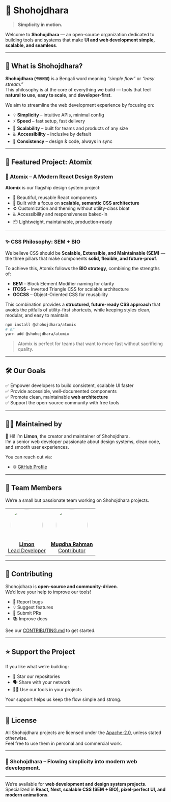 # 🌊 Shohojdhara

> **Simplicity in motion.**

Welcome to **Shohojdhara** — an open-source organization dedicated to building tools and systems that make **UI and web development simple, scalable, and seamless**.

---

## 🧠 What is Shohojdhara?

**Shohojdhara (শহজধারা)** is a Bengali word meaning _“simple flow”_ or _“easy stream.”_  
This philosophy is at the core of everything we build — tools that feel **natural to use**, **easy to scale**, and **developer-first**.

We aim to streamline the web development experience by focusing on:

- 💡 **Simplicity** – intuitive APIs, minimal config  
- ⚡ **Speed** – fast setup, fast delivery  
- 🧱 **Scalability** – built for teams and products of any size  
- ♿ **Accessibility** – inclusive by default  
- 🧭 **Consistency** – design & code, always in sync  

---

## 🧩 Featured Project: Atomix

### [🔗 Atomix](https://github.com/Shohojdhara/atomix) – A Modern React Design System

**Atomix** is our flagship design system project:  
- 🎨 Beautiful, reusable React components  
- 🎯 Built with a focus on **scalable, semantic CSS architecture**  
- ⚙️ Customization and theming without utility-class bloat  
- ♿ Accessibility and responsiveness baked-in  
- 📦 Lightweight, maintainable, production-ready  

---

### ✨ CSS Philosophy: SEM + BIO

We believe CSS should be **Scalable, Extensible, and Maintainable (SEM)** — the three pillars that make components **solid, flexible, and future-proof**.  

To achieve this, Atomix follows the **BIO strategy**, combining the strengths of:  

- **BEM** – Block Element Modifier naming for clarity  
- **ITCSS** – Inverted Triangle CSS for scalable architecture  
- **OOCSS** – Object-Oriented CSS for reusability  

This combination provides a **structured, future-ready CSS approach** that avoids the pitfalls of utility-first shortcuts, while keeping styles clean, modular, and easy to maintain.


```bash
npm install @shohojdhara/atomix
# or
yarn add @shohojdhara/atomix
```

> Atomix is perfect for teams that want to move fast without sacrificing quality.

---

## 🛠 Our Goals

✅ Empower developers to build consistent, scalable UI faster  
✅ Provide accessible, well-documented components  
✅ Promote clean, maintainable **web architecture**  
✅ Support the open-source community with free tools

---

## 🧑‍💻 Maintained by

👋 Hi! I’m **Limon**, the creator and maintainer of Shohojdhara.  
I’m a senior web developer passionate about design systems, clean code, and smooth user experiences.

You can reach out via:  
- 🌐 [GitHub Profile](https://github.com/liimonx)  

---

## 👥 Team Members

We’re a small but passionate team working on Shohojdhara projects.

<table>
  <tr>
    <td align="center">
      <a href="https://github.com/liimonx">
        <img src="https://github.com/liimonx.png" width="100" height="100" style="border-radius:50%;" /><br/>
        <b>Limon</b><br/>
        Lead Developer
      </a>
    </td>
    <td align="center">
      <a href="https://github.com/MugdhaRahman">
        <img src="https://github.com/MugdhaRahman.png" width="100" height="100" style="border-radius:50%;" /><br/>
        <b>Mugdha Rahman</b><br/>
        Contributor
      </a>
    </td>
  </tr>
</table>

---

## 🤝 Contributing

Shohojdhara is **open-source and community-driven**.  
We’d love your help to improve our tools!

- 🐛 Report bugs  
- 💡 Suggest features  
- 🧪 Submit PRs  
- 📚 Improve docs

See our [CONTRIBUTING.md](https://github.com/Shohojdhara/atomix/blob/main/CONTRIBUTING.md) to get started.

---

## ⭐ Support the Project

If you like what we’re building:  
- 🌟 Star our repositories  
- 🗣️ Share with your network  
- 🧑‍💻 Use our tools in your projects

Your support helps us keep the flow simple and strong.

---

## 📜 License

All Shohojdhara projects are licensed under the [Apache-2.0](http://www.apache.org/licenses/LICENSE-2.0), unless stated otherwise.  
Feel free to use them in personal and commercial work.

---

### 🌊 Shohojdhara – Flowing simplicity into modern web development.

---

We’re available for **web development and design system projects**.  
Specialized in **React, Next, scalable CSS (SEM + BIO), pixel-perfect UI, and modern animations**.  